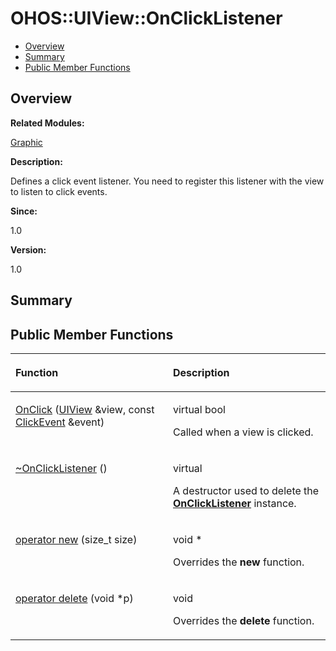 # OHOS::UIView::OnClickListener<a name="EN-US_TOPIC_0000001055358136"></a>

-   [Overview](#section1758902504165635)
-   [Summary](#section79827609165635)
-   [Public Member Functions](#pub-methods)

## **Overview**<a name="section1758902504165635"></a>

**Related Modules:**

[Graphic](graphic.md)

**Description:**

Defines a click event listener. You need to register this listener with the view to listen to click events. 

**Since:**

1.0

**Version:**

1.0

## **Summary**<a name="section79827609165635"></a>

## Public Member Functions<a name="pub-methods"></a>

<a name="table463565505165635"></a>
<table><thead align="left"><tr id="row1769761443165635"><th class="cellrowborder" valign="top" width="50%" id="mcps1.1.3.1.1"><p id="p1773049856165635"><a name="p1773049856165635"></a><a name="p1773049856165635"></a>Function</p>
</th>
<th class="cellrowborder" valign="top" width="50%" id="mcps1.1.3.1.2"><p id="p540670060165635"><a name="p540670060165635"></a><a name="p540670060165635"></a>Description</p>
</th>
</tr>
</thead>
<tbody><tr id="row762769564165635"><td class="cellrowborder" valign="top" width="50%" headers="mcps1.1.3.1.1 "><p id="p789807339165635"><a name="p789807339165635"></a><a name="p789807339165635"></a><a href="graphic.md#gaea43f140dccee06b1e720b66c08c745b">OnClick</a> (<a href="ohos-uiview.md">UIView</a> &amp;view, const <a href="ohos-clickevent.md">ClickEvent</a> &amp;event)</p>
</td>
<td class="cellrowborder" valign="top" width="50%" headers="mcps1.1.3.1.2 "><p id="p1131417518165635"><a name="p1131417518165635"></a><a name="p1131417518165635"></a>virtual bool </p>
<p id="p1593439574165635"><a name="p1593439574165635"></a><a name="p1593439574165635"></a>Called when a view is clicked. </p>
</td>
</tr>
<tr id="row1271346087165635"><td class="cellrowborder" valign="top" width="50%" headers="mcps1.1.3.1.1 "><p id="p1448883584165635"><a name="p1448883584165635"></a><a name="p1448883584165635"></a><a href="graphic.md#ga53fcaf6484a178d452c76f0f1b493e99">~OnClickListener</a> ()</p>
</td>
<td class="cellrowborder" valign="top" width="50%" headers="mcps1.1.3.1.2 "><p id="p1438923794165635"><a name="p1438923794165635"></a><a name="p1438923794165635"></a>virtual </p>
<p id="p2022333893165635"><a name="p2022333893165635"></a><a name="p2022333893165635"></a>A destructor used to delete the <strong id="b711599108165635"><a name="b711599108165635"></a><a name="b711599108165635"></a><a href="ohos-uiview-onclicklistener.md">OnClickListener</a></strong> instance. </p>
</td>
</tr>
<tr id="row1781846523165635"><td class="cellrowborder" valign="top" width="50%" headers="mcps1.1.3.1.1 "><p id="p807236316165635"><a name="p807236316165635"></a><a name="p807236316165635"></a><a href="graphic.md#ga4854963aa969ee20a6cd174a70f5cd23">operator new</a> (size_t size)</p>
</td>
<td class="cellrowborder" valign="top" width="50%" headers="mcps1.1.3.1.2 "><p id="p103635526165635"><a name="p103635526165635"></a><a name="p103635526165635"></a>void * </p>
<p id="p910533701165635"><a name="p910533701165635"></a><a name="p910533701165635"></a>Overrides the <strong id="b396875773165635"><a name="b396875773165635"></a><a name="b396875773165635"></a>new</strong> function. </p>
</td>
</tr>
<tr id="row230802634165635"><td class="cellrowborder" valign="top" width="50%" headers="mcps1.1.3.1.1 "><p id="p66043616165635"><a name="p66043616165635"></a><a name="p66043616165635"></a><a href="graphic.md#gadf1997a0f56ac2b220e7f0f8e8e0a6ef">operator delete</a> (void *p)</p>
</td>
<td class="cellrowborder" valign="top" width="50%" headers="mcps1.1.3.1.2 "><p id="p1449107219165635"><a name="p1449107219165635"></a><a name="p1449107219165635"></a>void </p>
<p id="p1164918322165635"><a name="p1164918322165635"></a><a name="p1164918322165635"></a>Overrides the <strong id="b1204356342165635"><a name="b1204356342165635"></a><a name="b1204356342165635"></a>delete</strong> function. </p>
</td>
</tr>
</tbody>
</table>

